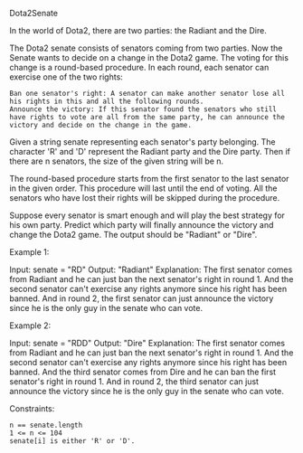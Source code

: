 Dota2Senate

In the world of Dota2, there are two parties: the Radiant and the Dire.

The Dota2 senate consists of senators coming from two parties. Now the Senate wants to decide on a change in the Dota2 game. The voting for this change is a round-based procedure. In each round, each senator can exercise one of the two rights:

    Ban one senator's right: A senator can make another senator lose all his rights in this and all the following rounds.
    Announce the victory: If this senator found the senators who still have rights to vote are all from the same party, he can announce the victory and decide on the change in the game.

Given a string senate representing each senator's party belonging. The character 'R' and 'D' represent the Radiant party and the Dire party. Then if there are n senators, the size of the given string will be n.

The round-based procedure starts from the first senator to the last senator in the given order. This procedure will last until the end of voting. All the senators who have lost their rights will be skipped during the procedure.

Suppose every senator is smart enough and will play the best strategy for his own party. Predict which party will finally announce the victory and change the Dota2 game. The output should be "Radiant" or "Dire".

Example 1:

Input: senate = "RD"
Output: "Radiant"
Explanation: 
The first senator comes from Radiant and he can just ban the next senator's right in round 1. 
And the second senator can't exercise any rights anymore since his right has been banned. 
And in round 2, the first senator can just announce the victory since he is the only guy in the senate who can vote.

Example 2:

Input: senate = "RDD"
Output: "Dire"
Explanation: 
The first senator comes from Radiant and he can just ban the next senator's right in round 1. 
And the second senator can't exercise any rights anymore since his right has been banned. 
And the third senator comes from Dire and he can ban the first senator's right in round 1. 
And in round 2, the third senator can just announce the victory since he is the only guy in the senate who can vote.

Constraints:

    n == senate.length
    1 <= n <= 104
    senate[i] is either 'R' or 'D'.
